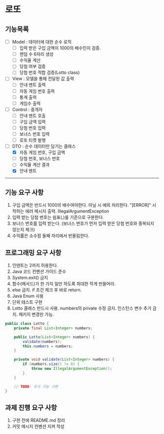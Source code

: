 # 로또

## 기능목록

- [ ] Model : 데이터에 대한 순수 로직
    - [ ] 입력 받은 구입 금액이 1000의 배수인지 검증. 
    - [ ] 랜덤 수 6자리 생성
    - [ ] 수익율 계산
    - [ ] 당첨 여부 검증
    - [ ] 당첨 번호 적합 검증(Lotto class)

- [ ] View : 모델을 통해 전달된 값 출력
    - [ ] 안내 멘트 출력
    - [ ] 자동 게임 번호 출력
    - [ ] 통계 출력
    - [ ] 게임수 출력

- [ ] Control : 중개자
    - [ ] 안내 멘트 호출
    - [ ] 구입 금액 입력
    - [ ] 당첨 번호 입력
    - [ ] 보너스 번호 입력
    - [ ] 로또 티켓 발행

- [ ] DTO : 순수 데이터만 담기는 클래스
    - [X] 자동 게임 번호, 구입 금액
    - [ ] 당첨 번호, 보너스 번호
    - [ ] 수익율 계산 결과
    - [X] 안내 멘트

---

## 기능 요구 사항

1. 구입 금액은 반드시 1000의 배수여야한다. 아닐 시 예외 처리한다. "[ERROR]" 시작하는 에러 메시지 출력. IllegalArgumentException
2. 입력 받는 당첨 번호는 쉼표(,)를 기준으로 구분한다.
3. 보너스 번호를 입력 받는다. (보너스 번호가 먼저 입력 받은 당첨 번호와 중복되지 않는지 체크)
4. 수익률은 소수점 둘째 자리에서 반올림한다.

## 프로그래밍 요구 사항

1. 인덴트는 2까지 허용한다.
2. Java 코드 컨벤션 가이드 준수
3. System.exit() 금지
4. 함수(메서드)가 한 가지 일만 하도록 최대한 작게 만들어라.
5. else 금지. if 조건 체크 후 바로 return.
6. Java Enum 사용
7. 단위 테스트 구현
8. Lotto 클래스 반드시 사용. numbers의 private 수정 금지. 인스턴스 변수 추가 금지. 패키지 변경만 가능.

```Java
public class Lotto {
    private final List<Integer> numbers;

    public Lotto(List<Integer> numbers) {
        validate(numbers);
        this.numbers = numbers;
    }

    private void validate(List<Integer> numbers) {
        if (numbers.size() != 6) {
            throw new IllegalArgumentException();
        }
    }

    // TODO: 추가 기능 구현
}
```

## 과제 진행 요구 사항

1. 구현 전에 README.md 정리
2. 커밋 메시지 컨벤션 지켜 작성